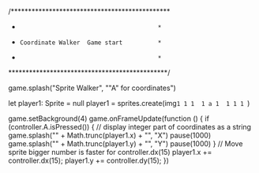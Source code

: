 /**********************************************
 *                                            *
 *     Coordinate Walker  Game start          *
 *                                            *
 **********************************************/

game.splash("Sprite Walker", "\"A\" for coordinates")

let player1: Sprite = null
player1 = sprites.create(img`
1 1 1 
1 a 1 
1 1 1 
`)

game.setBackground(4)
game.onFrameUpdate(function () {
    if (controller.A.isPressed()) {
        // display integer part of coordinates as a string
        game.splash("" + Math.trunc(player1.x) + "", "X")
        pause(1000)
        game.splash("" + Math.trunc(player1.y) + "", "Y")
        pause(1000)
    }
    // Move sprite bigger number is faster for controller.dx(15)
    player1.x += controller.dx(15);
    player1.y += controller.dy(15);
})
